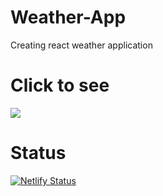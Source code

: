 # Weather-App
Creating react weather application

# Click to see

[<img src="https://www.netlify.com/img/deploy/button.svg">](https://hungry-cray-8dc1fd.netlify.com/)

# Status

[![Netlify Status](https://api.netlify.com/api/v1/badges/9cf26811-ca4d-4299-94e5-4b73d711cead/deploy-status)](https://app.netlify.com/sites/hungry-cray-8dc1fd/deploys)
